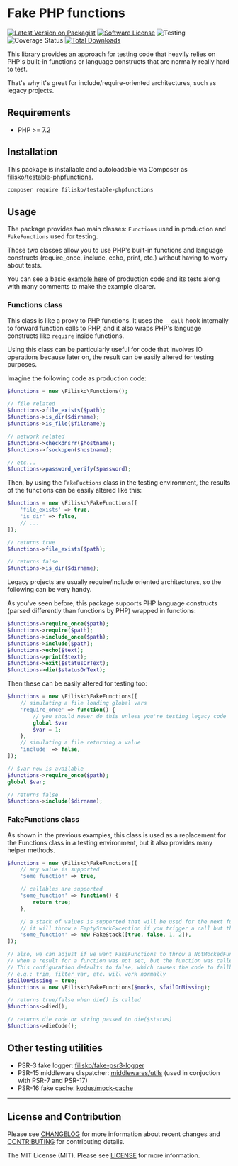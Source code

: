 # Fake PHP functions

[![Latest Version on Packagist][ico-version]][link-packagist]
[![Software License][ico-license]](LICENSE)
![Testing][ico-tests]
![Coverage Status][ico-coverage]
[![Total Downloads][ico-downloads]][link-downloads]

This library provides an approach for testing code that heavily relies on PHP's built-in functions or language constructs that are normally really hard to test.

That's why it's great for include/require-oriented architectures, such as legacy projects.

## Requirements

* PHP >= 7.2

## Installation

This package is installable and autoloadable via Composer as [filisko/testable-phpfunctions](https://packagist.org/packages/filisko/testable-phpfunctions).

```sh
composer require filisko/testable-phpfunctions
```

## Usage

The package provides two main classes: `Functions` used in production and `FakeFunctions` used for testing.

Those two classes allow you to use PHP's built-in functions and language constructs (require_once, include, echo, print, etc.) without having to worry about tests.

You can see a basic [example here](tests/Examples/Email) of production code and its tests along with many comments to make the example clearer.

### Functions class

This class is like a proxy to PHP functions. It uses the `__call` hook internally to forward function calls to PHP, and it also wraps PHP's language constructs like `require` inside functions.

Using this class can be particularly useful for code that involves IO operations because later on, the result can be easily altered for testing purposes.

Imagine the following code as production code:

```php
$functions = new \Filisko\Functions();

// file related
$functions->file_exists($path);
$functions->is_dir($dirname);
$functions->is_file($filename);

// network related
$functions->checkdnsrr($hostname);
$functions->fsockopen($hostname);

// etc...
$functions->password_verify($password);
```

Then, by using the `FakeFuctions` class in the testing environment, the results of the functions can be easily altered like this:

```php
$functions = new \Filisko\FakeFunctions([
    'file_exists' => true,
    'is_dir' => false,
    // ...
]);

// returns true
$functions->file_exists($path);

// returns false
$functions->is_dir($dirname);
```

Legacy projects are usually require/include oriented architectures, so the following can be very handy.

As you've seen before, this package supports PHP language constructs (parsed differently than functions by PHP) wrapped in functions:

```php
$functions->require_once($path);
$functions->require($path);
$functions->include_once($path);
$functions->include($path);
$functions->echo($text);
$functions->print($text);
$functions->exit($statusOrText);
$functions->die($statusOrText);
```

Then these can be easily altered for testing too:

```php
$functions = new \Filisko\FakeFunctions([
    // simulating a file loading global vars
    'require_once' => function() {
        // you should never do this unless you're testing legacy code
        global $var
        $var = 1;
    },
    // simulating a file returning a value
    'include' => false,
]);

// $var now is available
$functions->require_once($path);
global $var;

// returns false
$functions->include($dirname);
```

### FakeFunctions class

As shown in the previous examples, this class is used as a replacement for the Functions class in a testing environment, but it also provides many helper methods.

```php
$functions = new \Filisko\FakeFunctions([
    // any value is supported
    'some_function' => true,

    // callables are supported
    'some_function' => function() {
        return true;
    },

    // a stack of values is supported that will be used for the next function call
    // it will throw a EmptyStackException if you trigger a call but the stack is empty
    'some_function' => new FakeStack([true, false, 1, 2]),
]);

// also, we can adjust if we want FakeFunctions to throw a NotMockedFunction
// when a result for a function was not set, but the function was called anyway (like an unexpected call)
// This configuration defaults to false, which causes the code to fallback to native PHP functions
// e.g.: trim, filter_var, etc. will work normally
$failOnMissing = true;
$functions = new \Filisko\FakeFunctions($mocks, $failOnMissing);

// returns true/false when die() is called
$functions->died();

// returns die code or string passed to die($status)
$functions->dieCode();
```

## Other testing utilities

- PSR-3 fake logger: [filisko/fake-psr3-logger](https://github.com/filisko/fake-psr3-logger)
- PSR-15 middleware dispatcher: [middlewares/utils](https://github.com/middlewares/utils?tab=readme-ov-file#dispatcher) (used in conjuction with PSR-7 and PSR-17)
- PSR-16 fake cache: [kodus/mock-cache](https://github.com/kodus/mock-cache)

---

## License and Contribution

Please see [CHANGELOG](CHANGELOG.md) for more information about recent changes and [CONTRIBUTING](CONTRIBUTING.md) for contributing details.

The MIT License (MIT). Please see [LICENSE](LICENSE) for more information.

[ico-version]: https://img.shields.io/packagist/v/filisko/testable-phpfunctions.svg?style=flat
[ico-license]: https://img.shields.io/badge/license-MIT-informational.svg?style=flat
[ico-tests]: https://github.com/filisko/testable-phpfunctions/workflows/testing/badge.svg
[ico-coverage]: https://coveralls.io/repos/github/filisko/testable-phpfunctions/badge.svg?branch=main
[ico-downloads]: https://img.shields.io/packagist/dt/filisko/testable-phpfunctions.svg?style=flat

[link-packagist]: https://packagist.org/packages/filisko/testable-phpfunctions
[link-downloads]: https://packagist.org/packages/filisko/testable-phpfunctions

